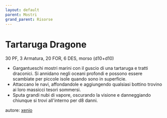 ```yaml
---
layout: default
parent: Mostri
grand_parent: Risorse
---
```


# Tartaruga Dragone
30 PF, 3 Armatura, 20 FOR, 6 DES, morso (d10+d10)  
- Gargantueschi mostri marini con il guscio di una tartaruga e tratti draconici. Si annidano negli oceani profondi e possono essere scambiate per piccole isole quando sono in superficie.
- Attaccano le navi, affondandole e aggiungendo qualsiasi bottino trovino ai loro massicci tesori sommersi.
- Sputa grandi nubi di vapore, oscurando la visione e danneggiando chiunque si trovi all'interno per d8 danni.

autore: [xenio](https://xenioinabottle.blogspot.com)
